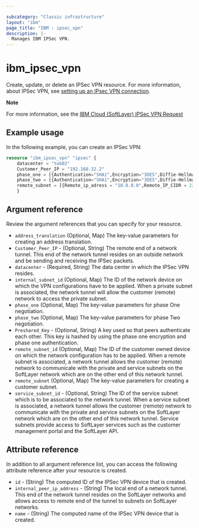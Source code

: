 ```yaml
---

subcategory: "Classic infrastructure"
layout: "ibm"
page_title: "IBM : ipsec_vpn"
description: |-
  Manages IBM IPSec VPN.
---
```


# ibm_ipsec_vpn
Create, update, or delete an IPSec VPN resource. For more information, about IPSec VPN, see [setting up an IPsec VPN connection](https://cloud.ibm.com/docs/iaas-vpn?topic=iaas-vpn-setup-ipsec-vpn).

**Note**

For more information, see the [IBM Cloud (SoftLayer) IPSec VPN Request](https://softlayer.github.io/reference/datatypes/SoftLayer_Container_Product_Order_Network_Tunnel_Ipsec/)

## Example usage
In the following example, you can create an IPSec VPN:

```terraform
resource "ibm_ipsec_vpn" "ipsec" {
	datacenter = "tok02"
	Customer_Peer_IP = "192.168.32.2"
	phase_one = [{Authentication="SHA1",Encryption="3DES",Diffie-Hellman-Group=12,Keylife=131}]
	phase_two = [{Authentication="SHA1",Encryption="3DES",Diffie-Hellman-Group=12,Keylife=133}]
	remote_subnet = [{Remote_ip_adress = "10.0.0.0",Remote_IP_CIDR = 22}]
	}
```


## Argument reference 
Review the argument references that you can specify for your resource. 

- `address_translation` (Optional, Map) The key-value parameters for creating an address translation.
- `Customer_Peer_IP` - (Optional, String) The remote end of a network tunnel. This end of the network tunnel resides on an outside network and be sending and receiving the IPSec packets.
- `datacenter` - (Required, String) The data center in which the IPSec VPN resides.
- `internal_subnet_id` (Optional, Map) The ID of the network device on which the VPN configurations have to be applied. When a private subnet is associated, the network tunnel will allow the customer (remote) network to access the private subnet.
- `phase_one` (Optional, Map) The key-value parameters for phase One negotiation.
- `phase_two` (Optional, Map) The key-value parameters for phase Two negotiation.
- `Preshared_Key` - (Optional, String) A key used so that peers authenticate each other. This key is hashed by using the phase one encryption and phase one authentication.
- `remote_subnet_id` (Optional, Map) The ID of the customer owned device on which the network configuration has to be applied. When a remote subnet is associated, a network tunnel allows the customer (remote) network to communicate with the private and service subnets on the SoftLayer network which are on the other end of this network tunnel.
- `remote_subnet` (Optional, Map) The key-value parameters for creating a customer subnet.
- `service_subnet_id` - (Optional, String) The ID of the service subnet which is to be associated to the network tunnel. When a service subnet is associated, a network tunnel allows the customer (remote) network to communicate with the private and service subnets on the SoftLayer network which are on the other end of this network tunnel. Service subnets provide access to SoftLayer services such as the customer management portal and the SoftLayer API.

## Attribute reference
In addition to all argument reference list, you can access the following attribute reference after your resource is created.

- `id` - (String) The computed ID of the IPSec VPN device that is created.
- `internal_peer_ip_address` - (String) The local end of a network tunnel. This end of the network tunnel resides on the SoftLayer networks and allows access to remote end of the tunnel to subnets on SoftLayer networks.
- `name` - (String) The computed name of the IPSec VPN device that is created.
 
